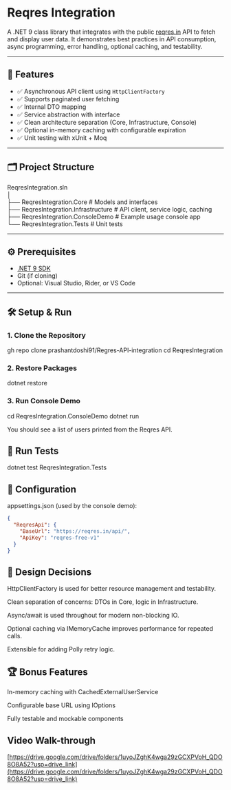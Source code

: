 # Reqres Integration

A .NET 9 class library that integrates with the public [reqres.in](https://reqres.in) API to fetch and display user data. 
It demonstrates best practices in API consumption, async programming, error handling, optional caching, and testability.

---

## 🚀 Features

- ✅ Asynchronous API client using `HttpClientFactory`
- ✅ Supports paginated user fetching
- ✅ Internal DTO mapping
- ✅ Service abstraction with interface
- ✅ Clean architecture separation (Core, Infrastructure, Console)
- ✅ Optional in-memory caching with configurable expiration
- ✅ Unit testing with xUnit + Moq

---

## 🗂️ Project Structure

ReqresIntegration.sln <br>
│ <br>
├── ReqresIntegration.Core # Models and interfaces <br>
├── ReqresIntegration.Infrastructure # API client, service logic, caching <br>
├── ReqresIntegration.ConsoleDemo # Example usage console app <br>
└── ReqresIntegration.Tests # Unit tests <br>



---

## ⚙️ Prerequisites

- [.NET 9 SDK](https://dotnet.microsoft.com/download)
- Git (if cloning)
- Optional: Visual Studio, Rider, or VS Code

---

## 🛠️ Setup & Run

### 1. Clone the Repository

gh repo clone prashantdoshi91/Regres-API-integration
cd ReqresIntegration

### 2. Restore Packages

dotnet restore

### 3. Run Console Demo

cd ReqresIntegration.ConsoleDemo
dotnet run

You should see a list of users printed from the Reqres API.



## 🧪 Run Tests

dotnet test ReqresIntegration.Tests


## 🔁 Configuration

appsettings.json (used by the console demo):

```json
{
  "ReqresApi": {
    "BaseUrl": "https://reqres.in/api/",
    "ApiKey": "reqres-free-v1"
  }
}
```


## 🧠 Design Decisions

HttpClientFactory is used for better resource management and testability.

Clean separation of concerns: DTOs in Core, logic in Infrastructure.

Async/await is used throughout for modern non-blocking IO.

Optional caching via IMemoryCache improves performance for repeated calls.

Extensible for adding Polly retry logic.



## 🏆 Bonus Features

In-memory caching with CachedExternalUserService

Configurable base URL using IOptions<T>

Fully testable and mockable components

## Video Walk-through
[https://drive.google.com/drive/folders/1uyoJZghK4wga29zGCXPVoH_QDO8O8A52?usp=drive_link](https://drive.google.com/drive/folders/1uyoJZghK4wga29zGCXPVoH_QDO8O8A52?usp=drive_link)

